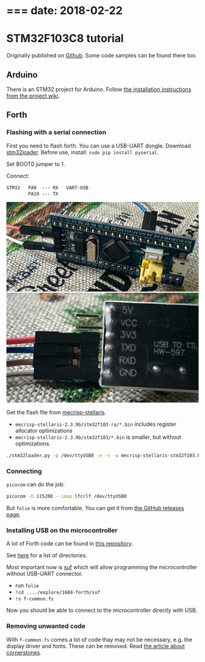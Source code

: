 ===
date: 2018-02-22
===
# STM32F103C8 tutorial
Originally published on [Github](https://github.com/tocisz/forthplay). Some code samples can be found there too.

## Arduino
There is an STM32 project for Arduino.
Follow [the installation instructions from the project wiki](https://github.com/rogerclarkmelbourne/Arduino_STM32/wiki/Installation).

## Forth

### Flashing with a serial connection

First you need to flash forth. You can use a USB-UART dongle.
Download [stm32loader](https://github.com/jsnyder/stm32loader).
Before use, install: `sudo pip install pyserial`.

Set BOOT0 jumper to 1.

Connect:
```
STM32   PA9  --- RX   UART-USB
        PA10 --- TX
```
![STM32](001-1.jpg)
![USB-UART](001-2.jpg)

Get the flash file from [mecrisp-stellaris](https://github.com/jeelabs/mecrisp-stellaris).

* `mecrisp-stellaris-2.3.9b/stm32f103-ra/*.bin` includes register allocator optimizations
* `mecrisp-stellaris-2.3.9b/stm32f103/*.bin` is smaller, but without optimizations.

```bash
./stm32loader.py -p /dev/ttyUSB0 -e -v -w mecrisp-stellaris-stm32f103.bin
```

### Connecting

`picocom` can do the job:
```bash
picocom -b 115200 --imap lfcrlf /dev/ttyUSB0
```

But `folie` is more comfortable.
You can get it from [the GitHub releases page](https://github.com/jeelabs/folie/releases).

### Installing USB on the microcontroller

A lot of Forth code can be found in [this repository](https://github.com/jeelabs/embello/tree/master/explore/1608-forth).

See [here](https://github.com/jeelabs/embello/tree/master/explore/1608-forth)
for a list of directories.

Most important now is [suf](https://github.com/jeelabs/embello/tree/master/explore/1608-forth/suf)
which will allow programming the microcontroller without USB-UART connector.

* run `folie`
* `!cd ..../explore/1608-forth/suf`
* `!s f-common.fs`

Now you should be able to connect to the microcontroller directly with USB.

### Removing unwanted code

With `f-common.fs` comes a lot of code thay may not be necessary, e.g. the display
driver and fonts. These can be removed. Read [the article about cornerstones](https://jeelabs.org/article/1718a/).
